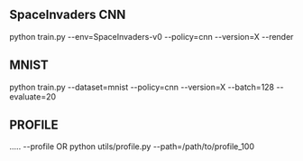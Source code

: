 ## SpaceInvaders CNN
python train.py --env=SpaceInvaders-v0 --policy=cnn --version=X --render

## MNIST
python train.py --dataset=mnist --policy=cnn --version=X --batch=128 --evaluate=20

## PROFILE
..... --profile
 OR
python utils/profile.py --path=/path/to/profile_100

